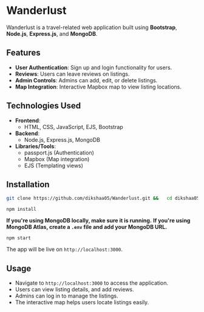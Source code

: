 # Wanderlust

Wanderlust is a travel-related web application built using **Bootstrap**, **Node.js**, **Express.js**, and **MongoDB**.

## Features
- **User Authentication**: Sign up and login functionality for users.
- **Reviews**: Users can leave reviews on listings.
- **Admin Controls**: Admins can add, edit, or delete listings.
- **Map Integration**: Interactive Mapbox map to view listing locations.

## Technologies Used
- **Frontend**: 
  - HTML, CSS, JavaScript, EJS, Bootstrap
- **Backend**:
  - Node.js, Express.js, MongoDB
- **Libraries/Tools**:
  - passport.js (Authentication)
  - Mapbox (Map integration)
  - EJS (Templating views)
  
## Installation

   ```bash
   git clone https://github.com/dikshaa05/Wanderlust.git &&   cd dikshaa05-Wanderlust
   ```
   ```
   npm install
   ```
**If you're using MongoDB locally, make sure it is running.**
**If you're using MongoDB Atlas, create a `.env` file and add your MongoDB URL.**

   ```
   npm start
   ```
   The app will be live on `http://localhost:3000`.

## Usage
- Navigate to `http://localhost:3000` to access the application.
- Users can view listing details, and add reviews.
- Admins can log in to manage the listings.
- The interactive map helps users locate listings easily.


